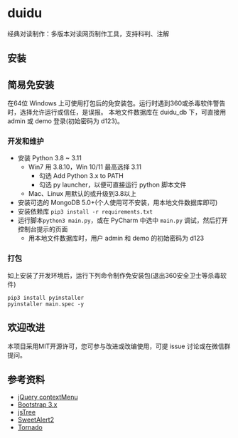 ﻿# duidu

经典对读制作：多版本对读网页制作工具，支持科判、注解

## 安装

## 简易免安装

在64位 Windows 上可使用打包后的免安装包。运行时遇到360或杀毒软件警告时，选择允许运行或信任，是误报。
本地文件数据库在 duidu_db 下，可直接用 admin 或 demo 登录(初始密码为 d123)。

### 开发和维护

- 安装 Python 3.8 ~ 3.11
  - Win7 用 3.8.10，Win 10/11 最高选择 3.11
    - 勾选 Add Python 3.x to PATH
    - 勾选 py launcher，以便可直接运行 python 脚本文件
  - Mac、Linux 用默认的或升级到3.8以上
- 安装可选的 MongoDB 5.0+(个人使用可不安装，用本地文件数据库即可)
- 安装依赖库 `pip3 install -r requirements.txt`
- 运行脚本`python3 main.py`，或在 PyCharm 中选中 `main.py` 调试，然后打开控制台提示的页面
  - 用本地文件数据库时，用户 admin 和 demo 的初始密码为 d123

### 打包

如上安装了开发环境后，运行下列命令制作免安装包(退出360安全卫士等杀毒软件)
```
pip3 install pyinstaller
pyinstaller main.spec -y
```

## 欢迎改进

本项目采用MIT开源许可，您可参与改进或改编使用，可提 issue 讨论或在微信群提问。

## 参考资料
- [jQuery contextMenu](https://swisnl.github.io/jQuery-contextMenu/docs.html)
- [Bootstrap 3.x](https://v3.bootcss.com/components/)
- [jsTree](https://www.bookstack.cn/read/jsTree-doc/)
- [SweetAlert2](https://sweetalert2.github.io)
- [Tornado](https://www.osgeo.cn/tornado/)
